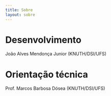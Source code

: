 ```yaml
---
title: Sobre
layout: sobre
---
```


# Desenvolvimento

João Alves Mendonça Junior (KNUTH/DSI/UFS)

# Orientação técnica

Prof. Marcos Barbosa Dósea (KNUTH/DSI/UFS)

<!--
You can use HTML elements in Markdown, such as the comment element, and they won't
be affected by a markdown parser. However, if you create an HTML element in your
markdown file, you cannot use markdown syntax within that element's contents.
-->